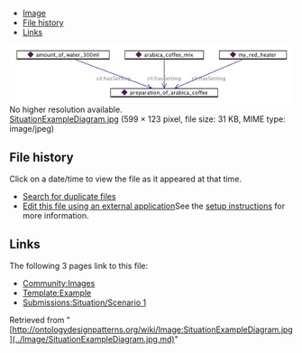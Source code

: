 * [Image](../Image/SituationExampleDiagram.jpg.md#file)
* [File history](../Image/SituationExampleDiagram.jpg.md#filehistory)
* [Links](../Image/SituationExampleDiagram.jpg.md#filelinks)

[![Image:SituationExampleDiagram.jpg](../images/0/0e/SituationExampleDiagram.jpg)](../images/0/0e/SituationExampleDiagram.jpg)  
No higher resolution available.  
[SituationExampleDiagram.jpg](../images/0/0e/SituationExampleDiagram.jpg)‎ (599 × 123 pixel, file size: 31 KB, MIME type: image/jpeg)

## File history

Click on a date/time to view the file as it appeared at that time.



  
* [Search for duplicate files](http://ontologydesignpatterns.org/wiki/Special:FileDuplicateSearch/SituationExampleDiagram.jpg "Special:FileDuplicateSearch/SituationExampleDiagram.jpg")
* [Edit this file using an external application](http://ontologydesignpatterns.org/wiki/index.php?title=Image:SituationExampleDiagram.jpg&action=edit&externaledit=true&mode=file "Image:SituationExampleDiagram.jpg")See the [setup instructions](http://www.mediawiki.org/wiki/Manual:External_editors "http://www.mediawiki.org/wiki/Manual:External_editors") for more information.

## Links



The following 3 pages link to this file:


* [Community:Images](../Community/Images.md "Community:Images")
* [Template:Example](../Template/Example.md "Template:Example")
* [Submissions:Situation/Scenario 1](../Submissions/Situation/Scenario_1.md "Submissions:Situation/Scenario 1")


Retrieved from "[http://ontologydesignpatterns.org/wiki/Image:SituationExampleDiagram.jpg](../Image/SituationExampleDiagram.jpg.md)"